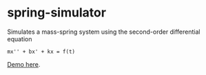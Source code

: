 spring-simulator
=============================

Simulates a mass-spring system using the second-order differential equation 

    mx'' + bx' + kx = f(t)

[Demo here](http://www.cs.hmc.edu/~cchu/spring-simulator/).
